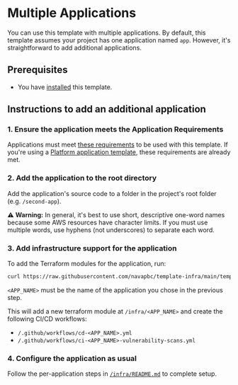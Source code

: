 # Multiple Applications

You can use this template with multiple applications. By default, this template assumes your project has one application named `app`. However, it's straightforward to add additional applications.

## Prerequisites

* You have [installed](/README.md#installation) this template.

## Instructions to add an additional application

### 1. Ensure the application meets the Application Requirements

Applications must meet [these requirements](/template-only-docs/application-requirements.md) to be used with this template. If you're using a [Platform application template](https://github.com/navapbc/platform?tab=readme-ov-file#platform-templates), these requirements are already met.

### 2. Add the application to the root directory

Add the application's source code to a folder in the project's root folder (e.g. `/second-app`).

⚠️ **Warning:** In general, it's best to use short, descriptive one-word names because some AWS resources have character limits. If you must use multiple words, use hyphens (not underscores) to separate each word.

### 3. Add infrastructure support for the application

To add the Terraform modules for the application, run:

```bash
curl https://raw.githubusercontent.com/navapbc/template-infra/main/template-only-bin/download-and-install-app.sh | bash -s -- <APP_NAME>
```

`<APP_NAME>` must be the name of the application you chose in the previous step.

This will add a new terraform module at `/infra/<APP_NAME>` and create the following CI/CD workflows:

* `/.github/workflows/cd-<APP_NAME>.yml`
* `/.github/workflows/ci-<APP_NAME>-vulnerability-scans.yml`

### 4. Configure the application as usual

Follow the per-application steps in [`/infra/README.md`](/infra/README.md) to complete setup.